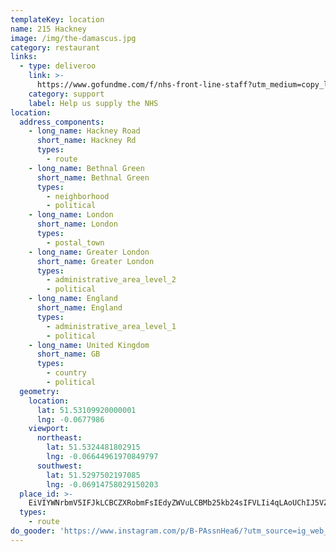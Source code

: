 ```yaml
---
templateKey: location
name: 215 Hackney
image: /img/the-damascus.jpg
category: restaurant
links:
  - type: deliveroo
    link: >-
      https://www.gofundme.com/f/nhs-front-line-staff?utm_medium=copy_link&utm_source=customer&utm_campaign=p_na+share-sheet&rcid=0678639b43a14ad199e330225f8a22b4
    category: support
    label: Help us supply the NHS
location:
  address_components:
    - long_name: Hackney Road
      short_name: Hackney Rd
      types:
        - route
    - long_name: Bethnal Green
      short_name: Bethnal Green
      types:
        - neighborhood
        - political
    - long_name: London
      short_name: London
      types:
        - postal_town
    - long_name: Greater London
      short_name: Greater London
      types:
        - administrative_area_level_2
        - political
    - long_name: England
      short_name: England
      types:
        - administrative_area_level_1
        - political
    - long_name: United Kingdom
      short_name: GB
      types:
        - country
        - political
  geometry:
    location:
      lat: 51.53109920000001
      lng: -0.0677986
    viewport:
      northeast:
        lat: 51.5324481802915
        lng: -0.06644961970849797
      southwest:
        lat: 51.5297502197085
        lng: -0.06914758029150203
  place_id: >-
    EiVIYWNrbmV5IFJkLCBCZXRobmFsIEdyZWVuLCBMb25kb24sIFVLIi4qLAoUChIJ5VZ8J8ccdkgRUwTL0UIumMgSFAoSCaOsDWHEHHZIEcdfivn1329f
  types:
    - route
do_gooder: 'https://www.instagram.com/p/B-PAssnHea6/?utm_source=ig_web_copy_link'
---
```

